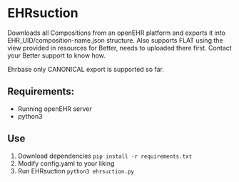 
# EHRsuction
Downloads all Compositions from an openEHR platform and exports it into
EHR_UID/composition-name.json structure.
Also supports FLAT using the view provided in resources for Better, needs to uploaded there first.
Contact your Better support to know how. 

Ehrbase only CANONICAL export is supported so far. 

## Requirements:
* Running openEHR server
* python3

## Use
1. Download dependencies
   `pip install -r requirements.txt`
2. Modify config.yaml to your liking
3. Run EHRsuction
   `python3 ehrsuction.py`

